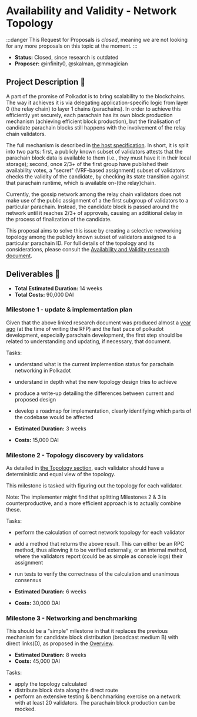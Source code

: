 # Availability and Validity - Network Topology

:::danger
This Request for Proposals is _closed_, meaning we are not looking for any more proposals on this topic at the moment.
:::

- **Status:** Closed, since research is outdated
- **Proposer:** @infinity0, @skalman, @mmagician

## Project Description :page_facing_up:

A part of the promise of Polkadot is to bring scalability to the blockchains. The way it achieves it is via delegating application-specific logic from layer 0 (the relay chain) to layer 1 chains (parachains). In order to achieve this efficiently yet securely, each parachain has its own block production mechanism (achieving efficient block production), but the finalisation of candidate parachain blocks still happens with the involvement of the relay chain validators.

The full mechanism is described in [the host specification](https://spec.polkadot.network/chapter-anv). In short, it is split into two parts: first, a publicly known subset of validators attests that the parachain block data is available to them (i.e., they must have it in their local storage); second, once 2/3+ of the first group have published their availability votes, a "secret" (VRF-based assignment) subset of validators checks the validity of the candidate, by checking its state transition against that parachain runtime, which is available on-(the relay)chain.

Currently, the gossip network among the relay chain validators does not make use of the public assignment of a the first subgroup of validators to a particular parachain. Instead, the candidate block is passed around the network until it reaches 2/3+ of approvals, causing an additional delay in the process of finalization of the candidate.

This proposal aims to solve this issue by creating a selective networking topology among the publicly known subset of validators assigned to a particular parachain ID. For full details of the topology and its considerations, please consult the [Availability and Validity research document](https://github.com/w3f/research/commit/f1a698b34bda8a93433a0f8d9ab1b303c340cb31#diff-13146c2f4b910ccf22483fd1292efdaa079f5b07a966f76716e5bda35a6b3715).

## Deliverables :nut_and_bolt:

- **Total Estimated Duration:** 14 weeks
- **Total Costs:** 90,000 DAI

### Milestone 1 - update & implementation plan

Given that the above linked research document was produced almost a [year ago](https://github.com/w3f/research/commit/f1a698b34bda8a93433a0f8d9ab1b303c340cb31#diff-13146c2f4b910ccf22483fd1292efdaa079f5b07a966f76716e5bda35a6b3715) (at the time of writing the RFP) and the fast pace of polkadot development, especially parachain development, the first step should be related to understanding and updating, if necessary, that document.

Tasks:

- understand what is the current implemention status for parachain networking in Polkadot
- understand in depth what the new topology design tries to achieve
- produce a write-up detailing the differences between current and proposed design
- develop a roadmap for implementation, clearly identifying which parts of the codebase would be affected

- **Estimated Duration:** 3 weeks
- **Costs:** 15,000 DAI

### Milestone 2 - Topology discovery by validators

As detailed in [the Topology section](https://research.web3.foundation/en/latest/polkadot/networking/3-avail-valid.html#topology), each validator should have a deterministic and equal view of the topology.

This milestone is tasked with figuring out the topology for each validator.

Note: The implementer might find that splitting Milestones 2 & 3 is counterproductive, and a more efficient approach is to actually combine these.

Tasks:

- perform the calculation of correct network topology for each validator
- add a method that returns the above result. This can either be an RPC method, thus allowing it to be verified externally, or an internal method, where the validators report (could be as simple as console logs) their assignment
- run tests to verify the correctness of the calculation and unanimous consensus

- **Estimated Duration:** 6 weeks
- **Costs:** 30,000 DAI

### Milestone 3 - Networking and benchmarking

This should be a "simple" milestone in that it replaces the previous mechanism for candidate block distribution (broadcast medium B) with direct links(D), as proposed in the [Overview](https://research.web3.foundation/en/latest/polkadot/networking/3-avail-valid.html#overview).

- **Estimated Duration:** 8 weeks
- **Costs:** 45,000 DAI

Tasks:

- apply the topology calculated
- distribute block data along the direct route
- perform an extensive testing & benchmarking exercise on a network with at least 20 validators. The parachain block production can be mocked.
